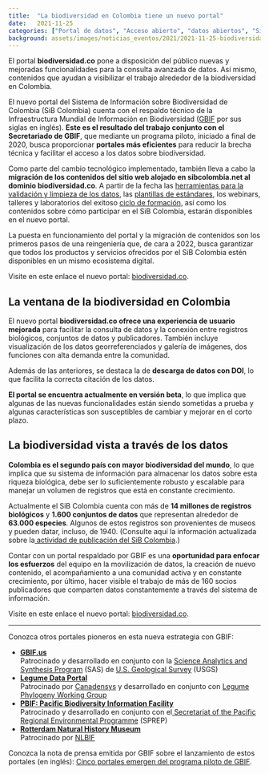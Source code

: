 ```yaml
---
title:  "La biodiversidad en Colombia tiene un nuevo portal"
date:   2021-11-25
categories: ["Portal de datos", "Acceso abierto", "datos abiertos", "Sistemas de información", "GBIF", "2021"]
background: assets/images/noticias_eventos/2021/2021-11-25-biodiversidad-Colombia-tiene-nuevo-portal.jpg
---
```



El portal **biodiversidad.co** pone a disposición del público nuevas y mejoradas funcionalidades para la consulta avanzada de datos. Así mismo, contenidos que ayudan a visibilizar el trabajo alrededor de la biodiversidad en Colombia.

El nuevo portal del Sistema de Información sobre Biodiversidad de Colombia (SiB Colombia) cuenta con el respaldo técnico de la Infraestructura Mundial de Información en Biodiversidad ([GBIF](https://www.gbif.org/) por sus siglas en inglés). **Este es el resultado del trabajo conjunto con el Secretariado de GBIF**, que mediante un programa piloto, iniciado a final de 2020, busca proporcionar **portales más eficientes** para reducir la brecha técnica y facilitar el acceso a los datos sobre biodiversidad.

Como parte del cambio tecnológico implementado, también lleva a cabo la **migración de los contenidos del sitio web alojado en sibcolombia.net al dominio biodiversidad.co**. A partir de la fecha las [herramientas para la validación y limpieza de los datos](https://biodiversidad.co/recursos/calidaddedatos), las [plantillas de estándares](https://biodiversidad.co/recursos/plantillasdwc), los webinars, talleres y laboratorios del exitoso [ciclo de formación](https://biodiversidad.co/comunidad/formacion), así como los contenidos sobre cómo participar en el SiB Colombia, estarán disponibles en el nuevo portal.

La puesta en funcionamiento del portal y la migración de contenidos son los primeros pasos de una reingeniería que, de cara a 2022, busca garantizar que todos los productos y servicios ofrecidos por el SiB Colombia estén disponibles en un mismo ecosistema digital. 

Visite en este enlace el nuevo portal: [biodiversidad.co](https://biodiversidad.co).

## La ventana de la biodiversidad en Colombia

El nuevo portal **biodiversidad.co ofrece una experiencia de usuario mejorada** para facilitar la consulta de datos y la conexión entre registros biológicos, conjuntos de datos y publicadores. También incluye visualización de los datos georreferenciados y galería de imágenes, dos funciones con alta demanda entre la comunidad.

Además de las anteriores, se destaca la de **descarga de datos con DOI**, lo que facilita la correcta citación de los datos.

**El portal se encuentra actualmente en versión beta**, lo que implica que algunas de las nuevas funcionalidades están siendo sometidas a prueba y algunas características son susceptibles de cambiar y mejorar  en el corto plazo.

## La biodiversidad vista a través de los datos

**Colombia es el segundo país con mayor biodiversidad del mundo**, lo que implica que su sistema de información para almacenar los datos sobre esta riqueza biológica, debe ser lo suficientemente robusto y escalable para manejar un volumen de registros que está en constante crecimiento.

Actualmente el SiB Colombia cuenta con más de **14 millones de registros biológicos** y **1.600 conjuntos de datos** que representan alrededor de **63.000 especies**. Algunos de estos registros son provenientes de museos y pueden datar, incluso, de 1940. (Consulte aquí la información actualizada sobre la[ actividad de publicación del SiB Colombia](https://biodiversidad.co/comunidad/actividadpublicacion).)

Contar con un portal respaldado por GBIF es una **oportunidad para enfocar los esfuerzos** del equipo en la movilización de datos, la creación de nuevo contenido, el acompañamiento a una comunidad activa y en constante crecimiento, por último, hacer visible el trabajo de más de 160 socios publicadores que comparten datos constantemente a través del sistema de información.

Visite en este enlace el nuevo portal: [biodiversidad.co](https://biodiversidad.co).

---

Conozca otros portales pioneros en esta nueva estrategia con GBIF:

* **[GBIF.us](https://www.gbif.us/)** \
Patrocinado y desarrollado en conjunto con la [Science Analytics and Synthesis Program](https://www.usgs.gov/core-science-systems/science-analytics-and-synthesis) (SAS) de [U.S. Geological Survey](https://www.usgs.gov/) (USGS)
* **[Legume Data Portal](https://www.legumedata.org/)** \
Patrocinado por [Canadensys](http://www.canadensys.net/) y desarrollado en conjunto con [Legume Phylogeny Working Group](https://www.legumedata.org/about#legume-phylogeny-working-group)
* **[PBIF: Pacific Biodiversity Information Facility](https://pbif.sprep.org/)** \
Patrocinado y desarrollado en conjunto con el[ Secretariat of the Pacific Regional Environmental Programme](https://www.sprep.org/) (SPREP)
* **[Rotterdam Natural History Museum](https://specimens.hetnatuurhistorisch.nl/)** \
Patrocinado por [NLBIF](https://www.nlbif.nl/)

Conozca la nota de prensa emitida por GBIF sobre el lanzamiento de estos portales (en inglés): [Cinco portales emergen del programa piloto de GBIF](https://www.gbif.org/news/6RG9WSU3knIxyhcDUBQTJY/first-five-hosted-portals-emerge-from-gbif-pilot-programme).
